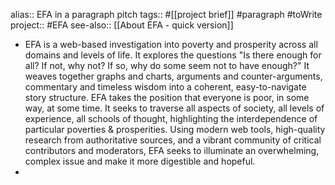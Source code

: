 alias:: EFA in a paragraph pitch
tags:: #[[project brief]] #paragraph #toWrite 
project:: #EFA
see-also:: [[About EFA - quick version]]

- EFA is a web-based investigation into poverty and prosperity across all domains and levels of life. It explores the questions "Is there enough for all? If not, why not? If so, why do some seem not to have enough?" It weaves together graphs and charts, arguments and counter-arguments, commentary and timeless wisdom into a coherent, easy-to-navigate story structure. EFA takes the position that everyone is poor, in some way, at some time. It seeks to traverse all aspects of society, all levels of experience, all schools of thought, highlighting the interdependence of particular poverties & prosperities.  Using modern web tools, high-quality research from authoritative sources, and a vibrant community of critical contributors and moderators, EFA seeks to illuminate an overwhelming, complex issue and make it more digestible and hopeful.
-